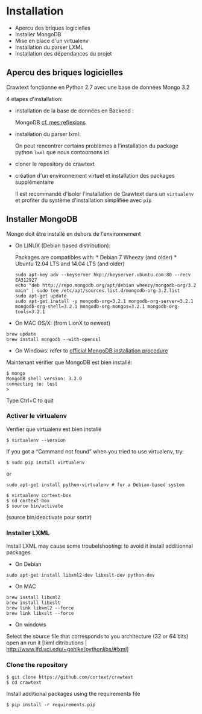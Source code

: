 # Installation

* Apercu des briques logicielles
* Installer MongoDB
* Mise en place d'un virtualenv
* Installation du parser LXML
* Installation des dépendances du projet

## Apercu des briques logicielles

Crawtext fonctionne en Python 2.7 avec une base de données Mongo 3.2

4 étapes d'installation:
* installation de la base de données en Backend : 

    MongoDB [cf. mes reflexions](#choix-dimplémentation-et-retour-sur-expérience)

* installation du parser lxml:

    On peut rencontrer certains problèmes à l'installation du package python ```lxml```
    que nous contournons ici

* cloner le repository de crawtext

* création d'un environnement virtuel et installation des packages supplémentaire

    Il est recommandé d'isoler l'installation de Crawtext dans un ```virtualenv```
    et profiter du système d'installation simplifiée avec ```pip```


## Installer MongoDB

Mongo doit être installé en dehors de l'environnement 
* On LINUX (Debian based distribution):

    Packages are compatibles with:
        * Debian 7 Wheezy (and older)
        * Ubuntu 12.04 LTS and 14.04 LTS (and older)
    ``` 
    sudo apt-key adv --keyserver hkp://keyserver.ubuntu.com:80 --recv EA312927
    echo "deb http://repo.mongodb.org/apt/debian wheezy/mongodb-org/3.2 main" | sudo tee /etc/apt/sources.list.d/mongodb-org-3.2.list
    sudo apt-get update
    sudo apt-get install -y mongodb-org=3.2.1 mongodb-org-server=3.2.1 mongodb-org-shell=3.2.1 mongodb-org-mongos=3.2.1 mongodb-org-tools=3.2.1
    ``` 
* On MAC OS/X: 
(from LionX to newest)

``` 
brew update
brew install mongodb --with-openssl
```

* On Windows:
    refer to [official MongoDB installation procedure](https://docs.mongodb.org/manual/tutorial/install-mongodb-on-windows/)

Maintenant vérifier que MongoDB  est bien installé:

```
$ mongo
MongoDB shell version: 3.2.0
connecting to: test
>
```
Type Ctrl+C to quit
    
    
### Activer le virtualenv

Verifier que virtualenv est bien installé

```
$ virtualenv --version
```

If you got a “Command not found” when you tried to use virtualenv, try:
```
$ sudo pip install virtualenv
```
or
``` 
sudo apt-get install python-virtualenv # for a Debian-based system
```

```
$ virtualenv cortext-box
$ cd cortext-box
$ source bin/activate
```

(source bin/deactivate pour sortir)

### Installer LXML

Install LXML may cause some troubelshooting: to avoid it install 
additionnal packages

* On Debian
```
sudo apt-get install libxml2-dev libxslt-dev python-dev
```
* On MAC

```
brew install libxml2
brew install libxslt
brew link libxml2 --force
brew link libxslt --force
```
* On windows

Select the source file that corresponds to you architecture (32 or 64 bits)
open an run it
[lxml ditributions | http://www.lfd.uci.edu/~gohlke/pythonlibs/#lxml]

### Clone the repository

```
$ git clone https://github.com/cortext/crawtext
$ cd crawtext
```

Install additional packages using the requirements file

``` 
$ pip install -r requirements.pip

``` 




